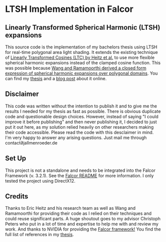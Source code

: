 # LTSH Implementation in Falcor
## Linearly Transformed Spherical Harmonic (LTSH) expansions
This source code is the implementation of my bachelors thesis using LTSH for real-time polygonal area light shading.
It extends the existing technique of [Linearly Transformed Cosines (LTC) by Heitz et al.](https://eheitzresearch.wordpress.com/415-2/) to use more flexible spherical harmonic expansions instead of the clamped cosine function. This was possible because [Wang and Ramamoorthi derived a closed form expression of spherical harmonic expansions over polygonal domains](https://cseweb.ucsd.edu/~viscomp/projects/ash/).
You can find my [thesis](http://www.jallmenroeder.de/wp-content/uploads/2020/10/LTSH_BA_Thesis_final.pdf) and a [blog post](http://www.jallmenroeder.de/2020/11/19/linearly-transformed-spherical-harmonics/) about it online.

## Disclaimer
This code was written without the intention to publish it and to give me the results I needed for my thesis as fast as possible. There is obvious duplicate code and questionable design choices. However, instead of saying "I could improve it before publishing" and then never publishing it, I decided to just put it out here, as my solution relied heavily on other researchers making their code accessible. Please read the code with this desclaimer in mind. 
I'm very happy to answer any arising questions. Just mail me through contact∂jallmenroeder.de 

## Set Up
This project is not a standalone and needs to be integrated into the Falcor Framework (v. 3.2.1). See the [Falcor README](https://github.com/NVIDIAGameWorks/Falcor/tree/3.2.1#creating-a-new-project) for more information. I only tested the project using DirectX12.

## Credits
Thanks to Eric Heitz and his research team as well as Wang and Ramamoorthi for providing their code as I relied on their techniques and could reuse significant parts. 
A huge shoutout goes to my advisor Christoph Peters who put in a lot of time and expertise to help me with and review my work.
And thanks to NVIDIA for providing the [Falcor framework!](https://developer.nvidia.com/falcor)
You find the full list of references in my [thesis](http://www.jallmenroeder.de/wp-content/uploads/2020/10/LTSH_BA_Thesis_final.pdf).
